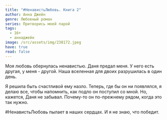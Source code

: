 ```yaml
---
title: "#НенавистьЛюбовь. Книга 2"
author: Анна Джейн
genre: Любовный роман
series: Притворись моей парой
tags:
  - 16+
  - аннаджейн
image: /src/assets/img/238172.jpeg
have: true
read: false
---
```

Моя любовь обернулась ненавистью. Даня предал меня. У него есть другая, у меня - другой. Наша вселенная для двоих разрушилась в один день.

Я решила быть счастливой ему назло. Теперь, где бы он ни появлялся, я делаю все, чтобы напомнить, как подло он поступил со мной. Но, кажется, Даня не забывал. Почему-то он по-прежнему рядом, когда это так нужно.

\#НенавистьЛюбовь пылает в наших сердцах. И я не знаю, что победит.
